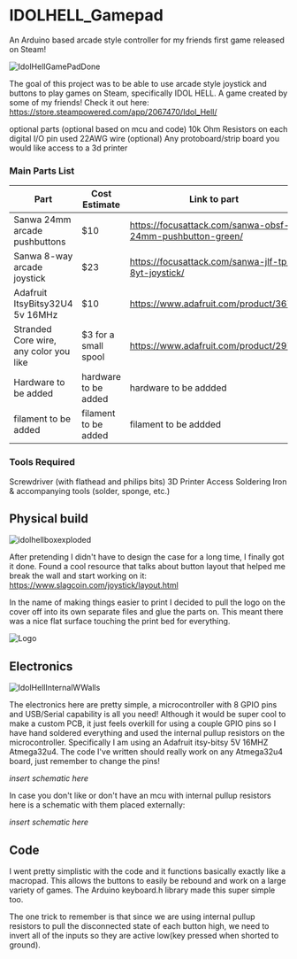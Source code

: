 # IDOLHELL_Gamepad
An Arduino based arcade style controller for my friends first game released on Steam!

![IdolHellGamePadDone](https://github.com/jlb2637/IDOLHELL_Gamepad/assets/47393028/e6606cb6-95ad-4198-b2aa-e8f82126ea0a)



The goal of this project was to be able to use arcade style joystick and buttons to play games on Steam, specifically IDOL HELL. A game created by some of my friends! Check it out here: https://store.steampowered.com/app/2067470/Idol_Hell/

optional parts
(optional based on mcu and code) 10k Ohm Resistors on each digital I/O pin used
22AWG wire
(optional) Any protoboard/strip board you would like
access to a 3d printer

### Main Parts List

|Part|Cost Estimate|Link to part|
| -- | ----------- | ---------- |
| Sanwa 24mm arcade pushbuttons | $10 | https://focusattack.com/sanwa-obsf-24mm-pushbutton-green/ |
| Sanwa 8-way arcade joystick | $23 | https://focusattack.com/sanwa-jlf-tp-8yt-joystick/ |
| Adafruit ItsyBitsy32U4 5v 16MHz | $10 | https://www.adafruit.com/product/3677 |
| Stranded Core wire, any color you like | $3 for a small spool | https://www.adafruit.com/product/2976 |
| Hardware to be added | hardware to be added | hardware to be addded |
| filament to be added | filament to be added | filament to be addded |

### Tools Required

Screwdriver (with flathead and philips bits)
3D Printer Access
Soldering Iron & accompanying tools (solder, sponge, etc.)

## Physical build

![idolhellboxexploded](https://github.com/jlb2637/IDOLHELL_Gamepad/assets/47393028/9bbc0c20-663f-4027-a242-bbc9349b73cb)

After pretending I didn't have to design the case for a long time, I finally got it done. Found a cool resource that talks about button layout that helped me break the wall and start working on it: https://www.slagcoin.com/joystick/layout.html

In the name of making things easier to print I decided to pull the logo on the cover off into its own separate files and glue the parts on. This meant there was a nice flat surface touching the print bed for everything.

![Logo](https://github.com/jlb2637/IDOLHELL_Gamepad/assets/47393028/5f7f7340-7272-4846-998a-04c0976d4597)


## Electronics

![IdolHellInternalWWalls](https://github.com/jlb2637/IDOLHELL_Gamepad/assets/47393028/03cdae44-87db-4b10-8b45-27715f25f3ec)

The electronics here are pretty simple, a microcontroller with 8 GPIO pins and USB/Serial capability is all you need!
Although it would be super cool to make a custom PCB, it just feels overkill for using a couple GPIO pins so I have hand soldered everything and used the internal pullup resistors on the microcontroller.
Specifically I am using an Adafruit itsy-bitsy 5V 16MHZ Atmega32u4. The code I've written should really work on any Atmega32u4 board, just remember to change the pins!


*insert schematic here*

In case you don't like or don't have an mcu with internal pullup resistors here is a schematic with them placed externally:

*insert schematic here*

## Code

I went pretty simplistic with the code and it functions basically exactly like a macropad. This allows the buttons to easily be rebound and work on a large variety of games.
The Arduino keyboard.h library made this super simple too.

The one trick to remember is that since we are using internal pullup resistors to pull the disconnected state of each button high, we need to invert all of the inputs so they are active low(key pressed when shorted to ground).

